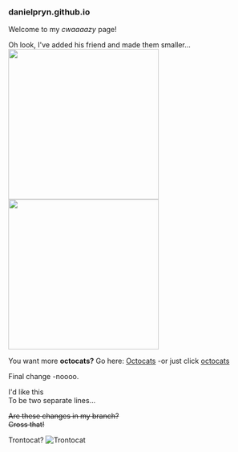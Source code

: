 ### danielpryn.github.io

Welcome to my *cwaaaazy* page!

Oh look, I've added his friend and made them smaller...  
<img src="https://octodex.github.com/images/daftpunktocat-thomas.gif" width="300px" height="300px" />
<img src="https://octodex.github.com/images/daftpunktocat-guy.gif" width="300px" height="300px" />

You want more **octocats?**
Go here: [Octocats](https://octodex.github.com/)
-or just click [octocats](https://octodex.github.com/)

Final change
-noooo.

I'd like this  
To be two separate lines...

~~Are these changes in my branch?~~ <br />
~~Cross that!~~

Trontocat?
![Trontocat](https://octodex.github.com/images/octotron.jpg)

